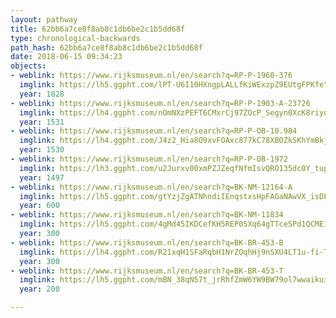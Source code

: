 ```yaml
---
layout: pathway
title: 62bb6a7ce8f8ab8c1db6be2c1b5dd68f
type: chronological-backwards
path_hash: 62bb6a7ce8f8ab8c1db6be2c1b5dd68f
date: 2018-06-15 09:34:23
objects:
- weblink: https://www.rijksmuseum.nl/en/search?q=RP-P-1960-376
  imglink: https://lh5.ggpht.com/lPT-U6I10HXngpLALLfKiWExzpZ9EUtgFPKfeYcYFcKKYGlEHCtuEghSqJw6iHupGCk5upfxdOCQvmfj8za8NMCJrQs=s200
  year: 1828
- weblink: https://www.rijksmuseum.nl/en/search?q=RP-P-1903-A-23726
  imglink: https://lh4.ggpht.com/nOmNXzPEFT6CMxrCj97ZOcP_Segyn0XcK8riyooNm5t5AdKR-JdVJSi5o4g-57imYumQlodfhcVvccklIcTovERWI3iu=s200
  year: 1531
- weblink: https://www.rijksmuseum.nl/en/search?q=RP-P-OB-10.984
  imglink: https://lh4.ggpht.com/J4z2_Hia8O9xvFOAxc877kC78XBOZkSKhYmBkjY_8VncCZ4oxcYyhqZaMKWStVaKk89vkDb7eUEnJP8SzY_6x7-Bh4wN=s200
  year: 1530
- weblink: https://www.rijksmuseum.nl/en/search?q=RP-P-OB-1972
  imglink: https://lh3.ggpht.com/u2Jurxv00xmPZJZeqfNfmIsvQRO135dc0Y_tupHS7oo8Sk-yVuAx_xQOiarTnWGaXPDybS5rxZV23vCUQ7RbJL3dqw=s200
  year: 1497
- weblink: https://www.rijksmuseum.nl/en/search?q=BK-NM-12164-A
  imglink: https://lh5.ggpht.com/gtYzjZgATNhndiIEnqstxsHpFAGaNAwVX_isDFnv765bQWUxgmC3Me1Qge_8TVnYgbPYAfPDu_akb6nDKYmPNKn2q5ls=s200
  year: 600
- weblink: https://www.rijksmuseum.nl/en/search?q=BK-NM-11834
  imglink: https://lh5.ggpht.com/4gMd45IKDCefKH5REP05Xq64gTTceSPd1QCME16pcthbUlAxsS7BGpmxi_SY3jq04sY4VD7MU0h9FQB6iFKDXllUAfzv=s200
  year: 300
- weblink: https://www.rijksmuseum.nl/en/search?q=BK-BR-453-B
  imglink: https://lh4.ggpht.com/R21xqH1SFaRqbH1NrZOqhHj9nSXU4LT1u-fi-TruGx3P4xL45eR0F0l3JC-cnOLWDhrmgZ3MLvYshADmW4BeuAnDueTb=s200
  year: 300
- weblink: https://www.rijksmuseum.nl/en/search?q=BK-BR-453-T
  imglink: https://lh5.ggpht.com/mBN_38qN57t_jrRhfZmW6YW9BW79ol7wwaikui3ndGql_5bRWDTiOHbfJNvC0RQl8zEf8cTPIiiTbH0w7GjeufH2p-w=s200
  year: 200

---
```

